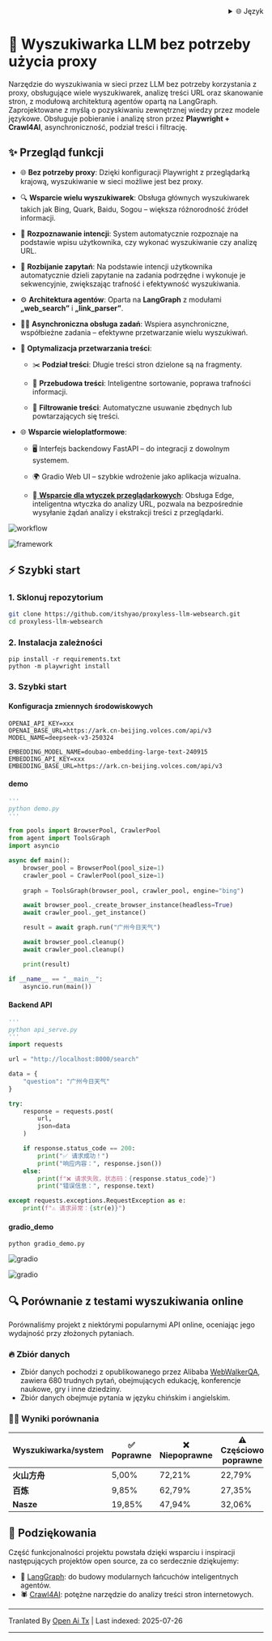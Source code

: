 
<div align="right">
  <details>
    <summary >🌐 Język</summary>
    <div>
      <div align="center">
        <a href="https://openaitx.github.io/view.html?user=itshyao&project=proxyless-llm-websearch&lang=en">English</a>
        | <a href="https://openaitx.github.io/view.html?user=itshyao&project=proxyless-llm-websearch&lang=zh-CN">简体中文</a>
        | <a href="https://openaitx.github.io/view.html?user=itshyao&project=proxyless-llm-websearch&lang=zh-TW">繁體中文</a>
        | <a href="https://openaitx.github.io/view.html?user=itshyao&project=proxyless-llm-websearch&lang=ja">日本語</a>
        | <a href="https://openaitx.github.io/view.html?user=itshyao&project=proxyless-llm-websearch&lang=ko">한국어</a>
        | <a href="https://openaitx.github.io/view.html?user=itshyao&project=proxyless-llm-websearch&lang=hi">हिन्दी</a>
        | <a href="https://openaitx.github.io/view.html?user=itshyao&project=proxyless-llm-websearch&lang=th">ไทย</a>
        | <a href="https://openaitx.github.io/view.html?user=itshyao&project=proxyless-llm-websearch&lang=fr">Français</a>
        | <a href="https://openaitx.github.io/view.html?user=itshyao&project=proxyless-llm-websearch&lang=de">Deutsch</a>
        | <a href="https://openaitx.github.io/view.html?user=itshyao&project=proxyless-llm-websearch&lang=es">Español</a>
        | <a href="https://openaitx.github.io/view.html?user=itshyao&project=proxyless-llm-websearch&lang=it">Italiano</a>
        | <a href="https://openaitx.github.io/view.html?user=itshyao&project=proxyless-llm-websearch&lang=ru">Русский</a>
        | <a href="https://openaitx.github.io/view.html?user=itshyao&project=proxyless-llm-websearch&lang=pt">Português</a>
        | <a href="https://openaitx.github.io/view.html?user=itshyao&project=proxyless-llm-websearch&lang=nl">Nederlands</a>
        | <a href="https://openaitx.github.io/view.html?user=itshyao&project=proxyless-llm-websearch&lang=pl">Polski</a>
        | <a href="https://openaitx.github.io/view.html?user=itshyao&project=proxyless-llm-websearch&lang=ar">العربية</a>
        | <a href="https://openaitx.github.io/view.html?user=itshyao&project=proxyless-llm-websearch&lang=fa">فارسی</a>
        | <a href="https://openaitx.github.io/view.html?user=itshyao&project=proxyless-llm-websearch&lang=tr">Türkçe</a>
        | <a href="https://openaitx.github.io/view.html?user=itshyao&project=proxyless-llm-websearch&lang=vi">Tiếng Việt</a>
        | <a href="https://openaitx.github.io/view.html?user=itshyao&project=proxyless-llm-websearch&lang=id">Bahasa Indonesia</a>
      </div>
    </div>
  </details>
</div>

# 🧠 Wyszukiwarka LLM bez potrzeby użycia proxy

Narzędzie do wyszukiwania w sieci przez LLM bez potrzeby korzystania z proxy, obsługujące wiele wyszukiwarek, analizę treści URL oraz skanowanie stron, z modułową architekturą agentów opartą na LangGraph. Zaprojektowane z myślą o pozyskiwaniu zewnętrznej wiedzy przez modele językowe. Obsługuje pobieranie i analizę stron przez **Playwright + Crawl4AI**, asynchroniczność, podział treści i filtrację.

## ✨ Przegląd funkcji

- 🌐 **Bez potrzeby proxy**: Dzięki konfiguracji Playwright z przeglądarką krajową, wyszukiwanie w sieci możliwe jest bez proxy.
- 🔍 **Wsparcie wielu wyszukiwarek**: Obsługa głównych wyszukiwarek takich jak Bing, Quark, Baidu, Sogou – większa różnorodność źródeł informacji.
- 🤖 **Rozpoznawanie intencji**: System automatycznie rozpoznaje na podstawie wpisu użytkownika, czy wykonać wyszukiwanie czy analizę URL.
- 🔄 **Rozbijanie zapytań**: Na podstawie intencji użytkownika automatycznie dzieli zapytanie na zadania podrzędne i wykonuje je sekwencyjnie, zwiększając trafność i efektywność wyszukiwania.
- ⚙️ **Architektura agentów**: Oparta na **LangGraph** z modułami **„web_search”** i **„link_parser”**.
- 🏃‍♂️ **Asynchroniczna obsługa zadań**: Wspiera asynchroniczne, współbieżne zadania – efektywne przetwarzanie wielu wyszukiwań.
- 📝 **Optymalizacja przetwarzania treści**:

  - ✂️ **Podział treści**: Długie treści stron dzielone są na fragmenty.

  - 🔄 **Przebudowa treści**: Inteligentne sortowanie, poprawa trafności informacji.

  - 🚫 **Filtrowanie treści**: Automatyczne usuwanie zbędnych lub powtarzających się treści.
- 🌐 **Wsparcie wieloplatformowe**:

  - 🖥️ Interfejs backendowy FastAPI – do integracji z dowolnym systemem.

  - 🌍 Gradio Web UI – szybkie wdrożenie jako aplikacja wizualna.
  
  - 🧩[ **Wsparcie dla wtyczek przeglądarkowych**](https://github.com/itshyao/proxyless-llm-websearch/tree/main/extension): Obsługa Edge, inteligentna wtyczka do analizy URL, pozwala na bezpośrednie wysyłanie żądań analizy i ekstrakcji treści z przeglądarki.
  

![workflow](https://raw.githubusercontent.com/itshyao/proxyless-llm-websearch/main/img/workflow.png)

![framework](https://raw.githubusercontent.com/itshyao/proxyless-llm-websearch/main/img/framework.png)

## ⚡ Szybki start

### 1. Sklonuj repozytorium

```bash
git clone https://github.com/itshyao/proxyless-llm-websearch.git
cd proxyless-llm-websearch
```

### 2. Instalacja zależności

```
pip install -r requirements.txt
python -m playwright install
```

### 3. Szybki start

#### Konfiguracja zmiennych środowiskowych

```
OPENAI_API_KEY=xxx
OPENAI_BASE_URL=https://ark.cn-beijing.volces.com/api/v3
MODEL_NAME=deepseek-v3-250324

EMBEDDING_MODEL_NAME=doubao-embedding-large-text-240915
EMBEDDING_API_KEY=xxx
EMBEDDING_BASE_URL=https://ark.cn-beijing.volces.com/api/v3
```

#### demo

```python
'''
python demo.py
'''

from pools import BrowserPool, CrawlerPool
from agent import ToolsGraph
import asyncio

async def main():
    browser_pool = BrowserPool(pool_size=1)
    crawler_pool = CrawlerPool(pool_size=1)
    
    graph = ToolsGraph(browser_pool, crawler_pool, engine="bing")

    await browser_pool._create_browser_instance(headless=True)
    await crawler_pool._get_instance()

    result = await graph.run("广州今日天气")

    await browser_pool.cleanup()
    await crawler_pool.cleanup()

    print(result)

if __name__ == "__main__":
    asyncio.run(main())
```

#### Backend API

```python
'''
python api_serve.py
'''
import requests

url = "http://localhost:8000/search"

data = {
    "question": "广州今日天气"
}

try:
    response = requests.post(
        url,
        json=data
    )

    if response.status_code == 200:
        print("✅ 请求成功！")
        print("响应内容：", response.json())
    else:
        print(f"❌ 请求失败，状态码：{response.status_code}")
        print("错误信息：", response.text)

except requests.exceptions.RequestException as e:
    print(f"⚠️ 请求异常：{str(e)}")
```

#### gradio_demo

```
python gradio_demo.py
```

![gradio](https://raw.githubusercontent.com/itshyao/proxyless-llm-websearch/main/img/gradio1.png)

![gradio](https://raw.githubusercontent.com/itshyao/proxyless-llm-websearch/main/img/gradio2.png)

## 🔍 Porównanie z testami wyszukiwania online

Porównaliśmy projekt z niektórymi popularnymi API online, oceniając jego wydajność przy złożonych pytaniach.

### 🔥 Zbiór danych

- Zbiór danych pochodzi z opublikowanego przez Alibaba [WebWalkerQA](https://huggingface.co/datasets/callanwu/WebWalkerQA), zawiera 680 trudnych pytań, obejmujących edukację, konferencje naukowe, gry i inne dziedziny.
- Zbiór danych obejmuje pytania w języku chińskim i angielskim.

### 🧑‍🏫 Wyniki porównania

| Wyszukiwarka/system | ✅ Poprawne | ❌ Niepoprawne | ⚠️ Częściowo poprawne |
| ------------------- | ---------- | ------------- | -------------------- |
| **火山方舟**         | 5,00%      | 72,21%        | 22,79%               |
| **百炼**             | 9,85%      | 62,79%        | 27,35%               |
| **Nasze**           | 19,85%     | 47,94%        | 32,06%               |

## 🙏 Podziękowania

Część funkcjonalności projektu powstała dzięki wsparciu i inspiracji następujących projektów open source, za co serdecznie dziękujemy:

- 🧠 [LangGraph](https://github.com/langchain-ai/langgraph): do budowy modularnych łańcuchów inteligentnych agentów.
- 🕷 [Crawl4AI](https://github.com/unclecode/crawl4ai): potężne narzędzie do analizy treści stron internetowych.

---

Tranlated By [Open Ai Tx](https://github.com/OpenAiTx/OpenAiTx) | Last indexed: 2025-07-26

---